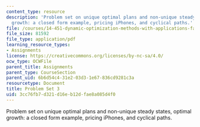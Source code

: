 ```yaml
---
content_type: resource
description: 'Problem set on unique optimal plans and non-unique steady states, optimal
  growth: a closed form example, pricing iPhones, and cyclical paths.'
file: /courses/14-451-dynamic-optimization-methods-with-applications-fall-2009/3cc76fb7d321d16eb12dfae8a085d4f0_MIT14_451F09_pset3.pdf
file_size: 81592
file_type: application/pdf
learning_resource_types:
- Assignments
license: https://creativecommons.org/licenses/by-nc-sa/4.0/
ocw_type: OCWFile
parent_title: Assignments
parent_type: CourseSection
parent_uid: 6b6d54c4-31e2-03d3-1e67-836cd9281c3a
resourcetype: Document
title: Problem Set 3
uid: 3cc76fb7-d321-d16e-b12d-fae8a085d4f0
---
```

Problem set on unique optimal plans and non-unique steady states, optimal growth: a closed form example, pricing iPhones, and cyclical paths.